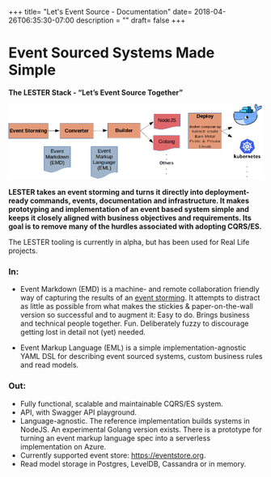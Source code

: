 +++
title= "Let's Event Source - Documentation"
date= 2018-04-26T06:35:30-07:00
description = ""
draft= false
+++

# Event Sourced Systems Made Simple

**The LESTER Stack - “Let’s Event Source Together”**

![Lester Pipline](LESTER-stack-diagram.png)

**LESTER takes an event storming and turns it directly into deployment-ready commands, events, documentation and infrastructure. It makes prototyping and implementation of an event based system simple and keeps it closely aligned with business objectives and requirements. Its goal is to remove many of the hurdles associated with adopting CQRS/ES.**

The LESTER tooling is currently in alpha, but has been used for Real Life projects.

### In:

* Event Markdown (EMD) is a machine- and remote collaboration friendly way of capturing the results of an [event storming](http://ziobrando.blogspot.ca/2013/11/introducing-event-storming.html). It attempts to distract as little as possible from what makes the stickies & paper-on-the-wall version so successful and to augment it: Easy to do. Brings business and technical people together. Fun. Deliberately fuzzy to discourage getting lost in detail not (yet) needed. 

* Event Markup Language (EML) is a simple implementation-agnostic YAML DSL for describing event sourced systems, custom business rules and read models.

### Out:

* Fully functional, scalable and maintainable CQRS/ES system.
* API, with Swagger API playground.
* Language-agnostic. The reference implementation builds systems in NodeJS. An experimental Golang version exists. There is a prototype for turning an event markup language spec into a serverless implementation on Azure.
* Currently supported event store: https://eventstore.org.
* Read model storage in Postgres, LevelDB, Cassandra or in memory.
